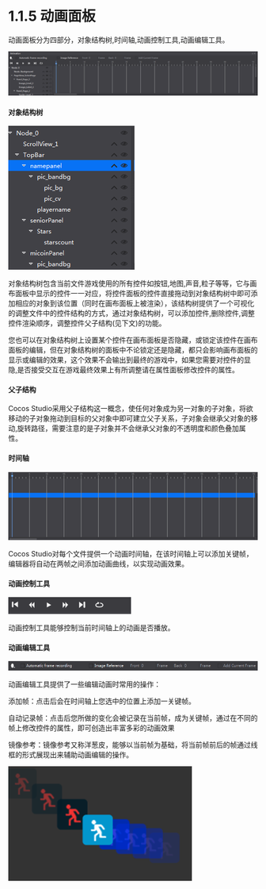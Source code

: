 
# 1.1.5 动画面板


动画面板分为四部分，对象结构树,时间轴,动画控制工具,动画编辑工具。

![Image](res/image013.png)

#### 对象结构树

![Image](res/image014.png)

对象结构树包含当前文件游戏使用的所有控件如按钮,地图,声音,粒子等等，它与画布面板中显示的控件一一对应，将控件面板的控件直接拖动到对象结构树中即可添加相应的对象到该位置（同时在画布面板上被渲染），该结构树提供了一个可视化的调整文件中的控件结构的方式，通过对象结构树，可以添加控件,删除控件,调整控件渲染顺序，调整控件父子结构(见下文)的功能。

您也可以在对象结构树上设置某个控件在画布面板是否隐藏，或锁定该控件在画布面板的编辑，但在对象结构树的面板中不论锁定还是隐藏，都只会影响画布面板的显示或编辑的效果，这个效果不会输出到最终的游戏中，如果您需要对控件的显隐,是否接受交互在游戏最终效果上有所调整请在属性面板修改控件的属性。

#### 父子结构

Cocos Studio采用父子结构这一概念，使任何对象成为另一对象的子对象，将欲移动的子对象拖动到目标的父对象中即可建立父子关系，子对象会继承父对象的移动,旋转路径，需要注意的是子对象并不会继承父对象的不透明度和颜色叠加属性。

#### 时间轴


![Image](res/image015.png)

Cocos Studio对每个文件提供一个动画时间轴，在该时间轴上可以添加关键帧，编辑器将自动在两帧之间添加动画曲线，以实现动画效果。

#### 动画控制工具

![Image](res/image016.png)

动画控制工具能够控制当前时间轴上的动画是否播放。

#### 动画编辑工具

![Image](res/image017.png)

动画编辑工具提供了一些编辑动画时常用的操作：

添加帧：点击后会在时间轴上您选中的位置上添加一关键帧。

自动记录帧：点击后您所做的变化会被记录在当前帧，成为关键帧，通过在不同的帧上修改控件的属性，即可创造出丰富多彩的动画效果

镜像参考：镜像参考又称洋葱皮，能够以当前帧为基础，将当前帧前后的帧通过线框的形式展现出来辅助动画编辑的操作。

![Image](res/image018.png)
